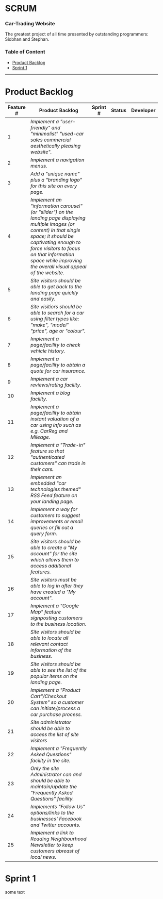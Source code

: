 # SCRUM 
### Car-Trading Website
The greatest project of all time presented by outstanding programmers: Siobhan and Stephan.


### Table of Content
* [Product Backlog](#productbacklog)
* [Sprint 1](#sprint-1)
------------------------------------




# <a name="productbacklog"></a> Product Backlog

Feature # | Product Backlog | Sprint # | Status | Developer
--- | --- | --- | --- | --- 
1 | *Implement a  "user-friendly" and "minimalist"  "used-car sales commercial aesthetically pleasing website".*
2 | *Implement a navigation menus.*
3 | *Add a "unique name" plus  a "branding logo" for this site on every page.*
4 | *Implement an "information carousel" (or "slider") on the landing page displaying multiple images (or content) in that single space; it should be captivating enough to force visitors to focus on that information space while improving the overall visual appeal of the website.*
5 | *Site visitors should be able to get back to the landing page quickly and easily.*
6 | *Site visitiors should be able to search for a car  using filter types like: "make",  "model" "price", age or "colour".*
7 | *Implement a page/facility to check vehicle history.*
8 | *Implement a page/facility to obtain a quote for car insurance.*
9 | *Implement a car reviews/rating facility.*
10 | *Implement a blog facility.*
11 | *Implement a page/facility to obtain instant valuation of a car using info such as e.g. CarReg and Mileage.*
12 | *Implement a  "Trade-in" feature so that "authenticated customers" can trade in their cars.*
13 | *Implement an embedded "car technologies themed" RSS Feed feature on your landing page.*
14 | *Implement a way for customers to suggest improvements or  email queries or fill out a query form.*
15 | *Site visitors should be able to create a "My account" for the site which allows them to access additional features.*
16 | *Site visitors must be able to log in after they have created a "My account".*
17 | *Implement a "Google Map" feature signposting customers to the business location.*
18 | *Site visitors should be able to locate all relevant contact information of the business.*
19 | *Site visitors should be able to see the list of the popular items on the landing page.*
20 | *Implement a "Product Cart"/Checkout System" so a customer can initiate/process a car purchase process.*
21 | *Site administrator should be able to access the list of site visitors*
22 | *Implement a "Frequently Asked Questions" facility in the site.*
23 | *Only the site Administrator can and should be able to maintain/update the "Frequently Asked Questions" facility.*
24 | *Implements  "Follow Us" options/links to the businesses' Facebook and Twitter accounts.*
25 | *Implement a link to Reading Neighbourhood Newsletter to keep customers abreast of local news.*















# <a name="sprint-1"></a> Sprint 1

some text
